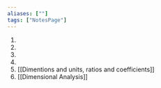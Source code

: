 ```yaml
---
aliases: [""]
tags: ["NotesPage"]
---
```


1) 
2) 
3) 
4) 
5) [[Dimentions and units, ratios and coefficients]]
6) [[Dimensional Analysis]]
